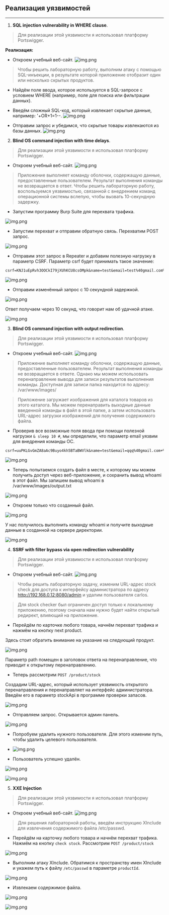 ## Реализация уязвимостей
___
1. **SQL injection vulnerability in WHERE clause**.
> Для реализации этой уязвимости я использовал платформу Portswigger.

**Реализация:**

 - Откроем учебный веб-сайт.
    ![img.png](images/img_2.png)
 > Чтобы решить лабораторную работу, выполним атаку с помощью SQL-инъекции, в результате которой приложение отобразит один или несколько скрытых продуктов.
 - Найдём поле ввода, которое используется в SQL-запросе с условием WHERE (например, поле для поиска или фильтрации данных).

 - Введём сложный SQL-код, который извлекает скрытые данные, например: '+OR+1=1--.
    ![img.png](images/img_3.png)

 - Отправим запрос и убедимся, что скрытые товары извлекаются из базы данных.
    ![img.png](images/img_4.png)

2. **Blind OS command injection with time delays**.

> Для реализации этой уязвимости я использовал платформу Portswigger.
- Откроем учебный веб-сайт.
![img.png](images/img_5.png)
> Приложение выполняет команду оболочки, содержащую данные, предоставленные пользователем. Результат выполнения команды не возвращается в ответ. Чтобы решить лабораторную работу, воспользуемся уязвимостью, связанной с внедрением команд операционной системы вслепую, чтобы вызвать 10-секундную задержку.
- Запустим программу Burp Suite для перехвата трафика.

![img.png](images/img_6.png)

- Запустим перехват и отправим обратную связь. Перехватим POST запрос.

![img.png](images/img_7.png)

- Отправим этот запрос в Repeater и добавим полезную нагрузку в параметр CSRF. 
Параметр csrf будет принимать такое значение:

```commandline
csrf=KNJ1uEpRvh3OOCkI79jXUhKCU8csOMpk&name=test&email=test%40gmail.com%26+sleep+10+%23&subject=test&message=test
```

![img.png](images/img_8.png)

- Отправим изменённый запрос с 10 секундной задержкой.

![img.png](images/img_9.png)

Ответ получаем через 10 секунд, что говорит нам об удачной атаке.

![img.png](images/img_10.png)

3. **Blind OS command injection with output redirection**.
> Для реализации этой уязвимости я использовал платформу Portswigger.
- Откроем учебный веб-сайт.
![img.png](images/img_11.png)
> Приложение выполняет команду оболочки, содержащую данные, предоставленные пользователем. Результат выполнения команды не возвращается в ответе. Однако мы можем использовать перенаправление вывода для записи результатов выполнения команды. Доступная для записи папка находится по адресу:
/var/www/images/ 

> Приложение загружает изображения для каталога товаров из этого каталога. Мы можем перенаправить выходные данные введенной команды в файл в этой папке, а затем использовать URL-адрес загрузки изображений для получения содержимого файла.

- Проверив все возможные поля ввода при помощи полезной нагрузки `& sleep 10 #`, мы определили, что параметр email уязвим для внедрения команды ОС.

```commandline
csrf=uuPKLGvGmZA8aAc9Buyo4kh5BTaBWVlk&name=test&email=qqq%40gmail.com+%26+sleep+10+%23&subject=test&message=test
```

![img.png](images/img_12.png)

- Теперь попытаемся создать файл в месте, к которому мы можем получить доступ через веб-приложение, и сохранить вывод whoami в этот файл.
Мы запишем вывод whoami в /var/www/images/output.txt

![img.png](images/img_13.png)

- Откроем только что созданный файл.

![img.png](images/img_14.png)

У нас получилось выполнить команду whoami и получите выходные данные в созданной на сервере директории.

![img.png](images/img_15.png)

4. **SSRF with filter bypass via open redirection vulnerability**
> Для реализации этой уязвимости я использовал платформу Portswigger.

- Откроем учебный веб-сайт.
![img.png](images/img_16.png)
> Чтобы решить лабораторную задачу, изменим URL-адрес stock check для доступа к интерфейсу администратора по адресу http://192.168.0.12:8080/admin и удалим пользователя carlos.

> Для stock checker был ограничен доступ только к локальному приложению, поэтому сначала нам нужно будет найти открытый редирект, влияющий на приложение.

- Перейдём по карточке любого товара, начнём перехват трафика и нажмём на кнопку next product.

Здесь стоит обратить внимание на указание на следующий продукт.

![img.png](images/img_17.png)

Параметр path помещен в заголовок ответа на перенаправление, что приводит к открытому перенаправлению.
- Теперь рассмотрим `POST /product/stock`

Создадим URL-адрес, который использует уязвимость открытого перенаправления и перенаправляет на интерфейс администратора. Введём его в параметр stockApi в программе проверки запасов.

![img.png](images/img_18.png)

- Отправляем запрос. Открывается админ панель.

![img.png](images/img_19.png)

- Попробуем удалить нужного пользователя. Для этого изменим путь, чтобы удалить целевого пользователя.

- ![img.png](images/img_20.png)

- Пользователь успешно удалён.

![img.png](images/img_21.png)

![img.png](images/img_22.png)

5. **XXE Injection**
> Для реализации этой уязвимости я использовал платформу Portswigger.

- Откроем учебный веб-сайт.
![img.png](images/img_23.png)
> Для решения лабораторной работы, введём инструкцию XInclude для извлечения содержимого файла /etc/passwd.

- Перейдём на карточку любого товара и начнём перехват трафика. Нажмём на кнопку `check stock`.
Рассмотрим `POST /product/stock`

![img.png](images/img_24.png)

- Выполним атаку XInclude. Обратимся к пространству имен XInclude и укажем путь к файлу `/etc/passwd` в параметре `productId`.

![img.png](images/img_25.png)

- Извлекаем содержимое файла.

![img.png](images/img_26.png)

![img.png](images/img_27.png)




